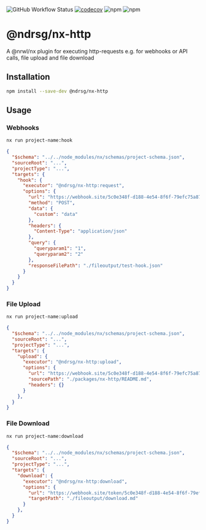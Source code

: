 ![GitHub Workflow Status](https://img.shields.io/github/workflow/status/ndrsg/nx-ext/Test)
[![codecov](https://codecov.io/gh/ndrsg/nx-ext/branch/main/graph/badge.svg?token=GQVAC57U3Q)](https://codecov.io/gh/ndrsg/nx-ext)
![npm](https://img.shields.io/npm/v/@ndrsg/nx-http?label=%40ndrsg%2Fnx-http)
![npm](https://img.shields.io/npm/dw/@ndrsg/nx-http?label=downloads%20%40ndrsg%2Fnx-http)

# @ndrsg/nx-http

A @nrwl/nx plugin for executing http-requests e.g. for webhooks or API calls, file upload and file download


## Installation
```bash
npm install --save-dev @ndrsg/nx-http
```

## Usage
### Webhooks

```bash
nx run project-name:hook
```
```json
{
  "$schema": "../../node_modules/nx/schemas/project-schema.json",
  "sourceRoot": "...",
  "projectType": "...",
  "targets": {
    "hook": {
      "executor": "@ndrsg/nx-http:request",
      "options": {
        "url": "https://webhook.site/5c0e348f-d188-4e54-8f6f-79efc75a87fe",
        "method": "POST",
        "data": {
          "custom": "data"
        },
        "headers": {
          "Content-Type": "application/json"
        },
        "query": {
          "queryparam1": "1",
          "queryparam2": "2"
        },
        "responseFilePath": "./fileoutput/test-hook.json"
      }
    }
  }
}
```

### File Upload

```bash
nx run project-name:upload
```
```json
{
  "$schema": "../../node_modules/nx/schemas/project-schema.json",
  "sourceRoot": "...",
  "projectType": "...",
  "targets": {
    "upload": {
      "executor": "@ndrsg/nx-http:upload",
      "options": {
        "url": "https://webhook.site/5c0e348f-d188-4e54-8f6f-79efc75a87fe/07cbd7de-0b89-412a-b29f-66ec78f1693b",
        "sourcePath": "./packages/nx-http/README.md",
        "headers": {}
      }
    },
  }
}
```


### File Download

```bash
nx run project-name:download
```
```json
{
  "$schema": "../../node_modules/nx/schemas/project-schema.json",
  "sourceRoot": "...",
  "projectType": "...",
  "targets": {
    "download": {
      "executor": "@ndrsg/nx-http:download",
      "options": {
        "url": "https://webhook.site/token/5c0e348f-d188-4e54-8f6f-79efc75a87fe/request/0138ee58-d9a2-408e-b303-07557c759bfb/download/32702fb1-135f-4fd1-bcb0-a3fecda98a26",
        "targetPath": "./fileoutput/download.md"
      }
    },
  }
}
```
